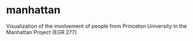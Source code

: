 # manhattan

Visualization of the involvement of people from Princeton University in the Manhattan Project (EGR 277)